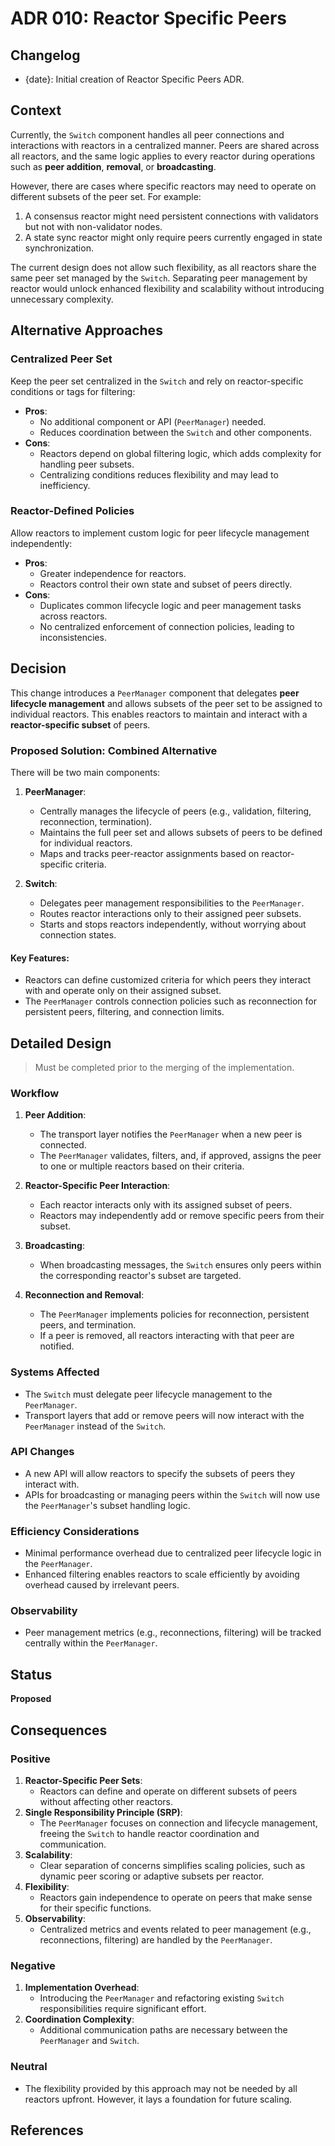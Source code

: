 # ADR 010: Reactor Specific Peers

## Changelog

- {date}: Initial creation of Reactor Specific Peers ADR.

## Context

Currently, the `Switch` component handles all peer connections and interactions with reactors in a centralized manner. Peers are shared across all reactors, and the same logic applies to every reactor during operations such as **peer addition**, **removal**, or **broadcasting**.

However, there are cases where specific reactors may need to operate on different subsets of the peer set. For example:
1. A consensus reactor might need persistent connections with validators but not with non-validator nodes.
2. A state sync reactor might only require peers currently engaged in state synchronization.

The current design does not allow such flexibility, as all reactors share the same peer set managed by the `Switch`. Separating peer management by reactor would unlock enhanced flexibility and scalability without introducing unnecessary complexity.

## Alternative Approaches

### Centralized Peer Set

Keep the peer set centralized in the `Switch` and rely on reactor-specific conditions or tags for filtering:
- **Pros**:
    - No additional component or API (`PeerManager`) needed.
    - Reduces coordination between the `Switch` and other components.
- **Cons**:
    - Reactors depend on global filtering logic, which adds complexity for handling peer subsets.
    - Centralizing conditions reduces flexibility and may lead to inefficiency.

### Reactor-Defined Policies

Allow reactors to implement custom logic for peer lifecycle management independently:
- **Pros**:
    - Greater independence for reactors.
    - Reactors control their own state and subset of peers directly.
- **Cons**:
    - Duplicates common lifecycle logic and peer management tasks across reactors.
    - No centralized enforcement of connection policies, leading to inconsistencies.

## Decision

This change introduces a `PeerManager` component that delegates **peer lifecycle management** and allows subsets of the peer set to be assigned to individual reactors. This enables reactors to maintain and interact with a **reactor-specific subset** of peers.

### Proposed Solution: Combined Alternative

There will be two main components:
1. **PeerManager**:
    - Centrally manages the lifecycle of peers (e.g., validation, filtering, reconnection, termination).
    - Maintains the full peer set and allows subsets of peers to be defined for individual reactors.
    - Maps and tracks peer-reactor assignments based on reactor-specific criteria.

2. **Switch**:
    - Delegates peer management responsibilities to the `PeerManager`.
    - Routes reactor interactions only to their assigned peer subsets.
    - Starts and stops reactors independently, without worrying about connection states.

#### Key Features:
- Reactors can define customized criteria for which peers they interact with and operate only on their assigned subset.
- The `PeerManager` controls connection policies such as reconnection for persistent peers, filtering, and connection limits.

## Detailed Design

> Must be completed prior to the merging of the implementation.

### Workflow

1. **Peer Addition**:
    - The transport layer notifies the `PeerManager` when a new peer is connected.
    - The `PeerManager` validates, filters, and, if approved, assigns the peer to one or multiple reactors based on their criteria.

2. **Reactor-Specific Peer Interaction**:
    - Each reactor interacts only with its assigned subset of peers.
    - Reactors may independently add or remove specific peers from their subset.

3. **Broadcasting**:
    - When broadcasting messages, the `Switch` ensures only peers within the corresponding reactor's subset are targeted.

4. **Reconnection and Removal**:
    - The `PeerManager` implements policies for reconnection, persistent peers, and termination.
    - If a peer is removed, all reactors interacting with that peer are notified.

### Systems Affected
- The `Switch` must delegate peer lifecycle management to the `PeerManager`.
- Transport layers that add or remove peers will now interact with the `PeerManager` instead of the `Switch`.

### API Changes
- A new API will allow reactors to specify the subsets of peers they interact with.
- APIs for broadcasting or managing peers within the `Switch` will now use the `PeerManager`'s subset handling logic.

### Efficiency Considerations
- Minimal performance overhead due to centralized peer lifecycle logic in the `PeerManager`.
- Enhanced filtering enables reactors to scale efficiently by avoiding overhead caused by irrelevant peers.

### Observability
- Peer management metrics (e.g., reconnections, filtering) will be tracked centrally within the `PeerManager`.

## Status

**Proposed**

## Consequences

### Positive
1. **Reactor-Specific Peer Sets**:
    - Reactors can define and operate on different subsets of peers without affecting other reactors.
2. **Single Responsibility Principle (SRP)**:
    - The `PeerManager` focuses on connection and lifecycle management, freeing the `Switch` to handle reactor coordination and communication.
3. **Scalability**:
    - Clear separation of concerns simplifies scaling policies, such as dynamic peer scoring or adaptive subsets per reactor.
4. **Flexibility**:
    - Reactors gain independence to operate on peers that make sense for their specific functions.
5. **Observability**:
    - Centralized metrics and events related to peer management (e.g., reconnections, filtering) are handled by the `PeerManager`.

### Negative
1. **Implementation Overhead**:
    - Introducing the `PeerManager` and refactoring existing `Switch` responsibilities require significant effort.
2. **Coordination Complexity**:
    - Additional communication paths are necessary between the `PeerManager` and `Switch`.

### Neutral
- The flexibility provided by this approach may not be needed by all reactors upfront. However, it lays a foundation for future scaling.

## References
